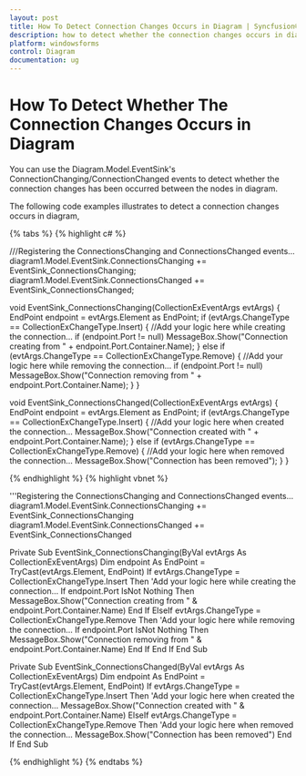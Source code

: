 ```yaml
---
layout: post
title: How To Detect Connection Changes Occurs in Diagram | Syncfusion®
description: how to detect whether the connection changes occurs in diagram
platform: windowsforms
control: Diagram
documentation: ug
---
```


# How To Detect Whether The Connection Changes Occurs in Diagram

You can use the Diagram.Model.EventSink's ConnectionChanging/ConnectionChanged events to detect whether the connection changes has been occurred between the nodes in diagram.

The following code examples illustrates to detect a connection changes occurs in diagram,

{% tabs %}
{% highlight c# %}

///Registering the ConnectionsChanging and ConnectionsChanged events... 
diagram1.Model.EventSink.ConnectionsChanging += EventSink_ConnectionsChanging;
diagram1.Model.EventSink.ConnectionsChanged += EventSink_ConnectionsChanged;

void EventSink_ConnectionsChanging(CollectionExEventArgs evtArgs)
{
EndPoint endpoint = evtArgs.Element as EndPoint;
if (evtArgs.ChangeType == CollectionExChangeType.Insert)
{
//Add your logic here while creating the connection...
if (endpoint.Port != null)
MessageBox.Show("Connection creating from " + endpoint.Port.Container.Name);
}
else if (evtArgs.ChangeType == CollectionExChangeType.Remove)
{
//Add your logic here while removing the connection...
if (endpoint.Port != null)
MessageBox.Show("Connection removing from " + endpoint.Port.Container.Name);
}
}

void EventSink_ConnectionsChanged(CollectionExEventArgs evtArgs)
{
EndPoint endpoint = evtArgs.Element as EndPoint;
if (evtArgs.ChangeType == CollectionExChangeType.Insert)
{
//Add your logic here when created the connection...
MessageBox.Show("Connection created with " + endpoint.Port.Container.Name);
}
else if (evtArgs.ChangeType == CollectionExChangeType.Remove)
{
//Add your logic here when removed the connection...
MessageBox.Show("Connection has been removed");
}
}

{% endhighlight %}
{% highlight vbnet %}

'''Registering the ConnectionsChanging and ConnectionsChanged events... 
diagram1.Model.EventSink.ConnectionsChanging += EventSink_ConnectionsChanging
diagram1.Model.EventSink.ConnectionsChanged += EventSink_ConnectionsChanged

Private Sub EventSink_ConnectionsChanging(ByVal evtArgs As CollectionExEventArgs)
Dim endpoint As EndPoint = TryCast(evtArgs.Element, EndPoint)
If evtArgs.ChangeType = CollectionExChangeType.Insert Then
'Add your logic here while creating the connection...
If endpoint.Port IsNot Nothing Then
MessageBox.Show("Connection creating from " & endpoint.Port.Container.Name)
End If
ElseIf evtArgs.ChangeType = CollectionExChangeType.Remove Then
'Add your logic here while removing the connection...
If endpoint.Port IsNot Nothing Then
MessageBox.Show("Connection removing from " & endpoint.Port.Container.Name)
End If
End If
End Sub

Private Sub EventSink_ConnectionsChanged(ByVal evtArgs As CollectionExEventArgs)
Dim endpoint As EndPoint = TryCast(evtArgs.Element, EndPoint)
If evtArgs.ChangeType = CollectionExChangeType.Insert Then
'Add your logic here when created the connection...
MessageBox.Show("Connection created with " & endpoint.Port.Container.Name)
ElseIf evtArgs.ChangeType = CollectionExChangeType.Remove Then
'Add your logic here when removed the connection...
MessageBox.Show("Connection has been removed")
End If
End Sub

{% endhighlight %}
{% endtabs %}
